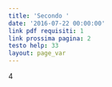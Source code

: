 ```yaml
---
title: 'Secondo '
date: '2016-07-22 00:00:00'
link pdf requisiti: 1
link prossima pagina: 2
testo help: 33
layout: page_var
---
```

4
